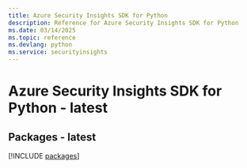 ```yaml
---
title: Azure Security Insights SDK for Python
description: Reference for Azure Security Insights SDK for Python
ms.date: 03/14/2025
ms.topic: reference
ms.devlang: python
ms.service: securityinsights
---
```

# Azure Security Insights SDK for Python - latest
## Packages - latest
[!INCLUDE [packages](security-insights-index.md)]